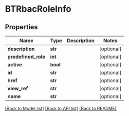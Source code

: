 # BTRbacRoleInfo

## Properties
Name | Type | Description | Notes
------------ | ------------- | ------------- | -------------
**description** | **str** |  | [optional] 
**predefined_role** | **int** |  | [optional] 
**active** | **bool** |  | [optional] 
**id** | **str** |  | [optional] 
**href** | **str** |  | [optional] 
**view_ref** | **str** |  | [optional] 
**name** | **str** |  | [optional] 

[[Back to Model list]](../README.md#documentation-for-models) [[Back to API list]](../README.md#documentation-for-api-endpoints) [[Back to README]](../README.md)


